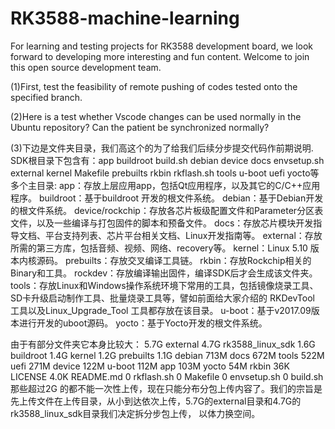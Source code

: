 # RK3588-machine-learning
For learning and testing projects for RK3588 development board, we look forward to developing more interesting and fun content. Welcome to join this open source development team.

(1)First, test the feasibility of remote pushing of codes tested onto the specified branch.


(2)Here is a test whether Vscode changes can be used normally in the Ubuntu repository? Can the patient be synchronized normally?

(3)下边是文件夹目录，我们高这个的为了给我们后续分步提交代码作前期说明.
SDK根目录下包含有：app  buildroot  build.sh  debian  device  docs  envsetup.sh  external  kernel  Makefile  prebuilts  rkbin  rkflash.sh  tools  u-boot  uefi  yocto等多个主目录:
app：存放上层应用app，包括Qt应用程序，以及其它的C/C++应用程序。
buildroot：基于buildroot 开发的根文件系统。 
debian：基于Debian开发的根文件系统。 
device/rockchip：存放各芯片板级配置文件和Parameter分区表文件，以及一些编译与打包固件的脚本和预备文件。
docs：存放芯片模块开发指导文档、平台支持列表、芯片平台相关文档、Linux开发指南等。
external：存放所需的第三方库，包括音频、视频、网络、recovery等。 
kernel：Linux 5.10 版本内核源码。
prebuilts：存放交叉编译工具链。
rkbin：存放Rockchip相关的Binary和工具。
rockdev：存放编译输出固件，编译SDK后才会生成该文件夹。
tools：存放Linux和Windows操作系统环境下常用的工具，包括镜像烧录工具、SD卡升级启动制作工具、批量烧录工具等，譬如前面给大家介绍的 RKDevTool 工具以及Linux_Upgrade_Tool 工具都存放在该目录。
u-boot：基于v2017.09版本进行开发的uboot源码。
yocto：基于Yocto开发的根文件系统。


由于有部分文件夹它本身比较大：
5.7G	external
4.7G	rk3588_linux_sdk
1.6G	buildroot
1.4G	kernel
1.2G	prebuilts
1.1G	debian
713M	docs
672M	tools
522M	uefi
271M	device
122M	u-boot
112M	app
103M	yocto
54M	rkbin
36K	LICENSE
4.0K	README.md
0	rkflash.sh
0	Makefile
0	envsetup.sh
0	build.sh
那些超过2G 的都不能一次性上传，现在只能分布分包上传内容了。我们的宗旨是先上传文件在上传目录，从小到达依次上传，5.7G的external目录和4.7G的rk3588_linux_sdk目录我们决定拆分步包上传，
以体力换空间。














